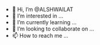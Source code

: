 - 👋 Hi, I’m @ALSHWAILAT
- 👀 I’m interested in ...
- 🌱 I’m currently learning ...
- 💞️ I’m looking to collaborate on ...
- 📫 How to reach me ...

<!---
ALSHWAILAT/ALSHWAILAT is a ✨ special ✨ repository because its `README.md` (this file) appears on your GitHub profile.
You can click the Preview link to take a look at your changes.
--->
